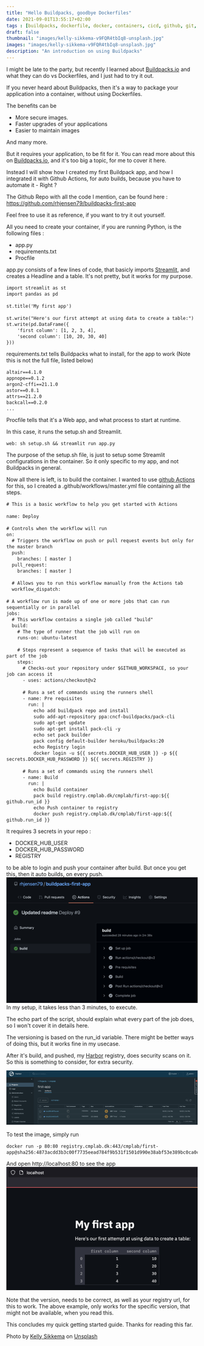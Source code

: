 ```yaml
---
title: "Hello Buildpacks, goodbye Dockerfiles"
date: 2021-09-01T13:55:17+02:00
tags : [buildpacks, dockerfile, docker, containers, cicd, github, git, github actions, Python, Streamlit]
draft: false
thumbnail: "images/kelly-sikkema-v9FQR4tbIq8-unsplash.jpg"
images: "images/kelly-sikkema-v9FQR4tbIq8-unsplash.jpg"
description: "An introduction on using Buildpacks"
---
```

I might be late to the party, but recently I learned about [Buildpacks.io](https://buildpacks.io) and what they can do vs Dockerfiles, and I just had to try it out. 

If you never heard about Buildpacks, then it's a way to package your application into a container, without using Dockerfiles.

The benefits can be 
- More secure images.
- Faster upgrades of your applications
- Easier to maintain images

And many more. 

But it requires your application, to be fit for it.
You can read more about this on [Buildpacks.io](https://buildpacks.io), and it's too big a topic, for me to cover it here.

Instead I will show how I created my first Buildpack app, and how I integrated it with Github Actions, for auto builds, because you have to automate it - Right ? 

The Github Repo with all the code I mention, can be found here : https://github.com/rhjensen79/buildpacks-first-app

Feel free to use it as reference, if you want to try it out yourself.

All you need to create your container, if you are running Python, is the following files :
- app.py
- requirements.txt
- Procfile


app.py consists of a few lines of code, that basicly imports [Streamlit](https://streamlit.io), and creates a Headline and a table.
It's not pretty, but it works for my purpose.
```
import streamlit as st
import pandas as pd

st.title('My first app')

st.write("Here's our first attempt at using data to create a table:")
st.write(pd.DataFrame({
    'first column': [1, 2, 3, 4],
    'second column': [10, 20, 30, 40]
}))
```

requirements.txt tells Buildpacks what to install, for the app to work (Note this is not the full file, listed below)
```
altair==4.1.0
appnope==0.1.2
argon2-cffi==21.1.0
astor==0.8.1
attrs==21.2.0
backcall==0.2.0
...
```

Procfile tells that it's a Web app, and what process to start at runtime. 

In this case, it runs the setup.sh and Streamlit.
```
web: sh setup.sh && streamlit run app.py
```
The purpose of the setup.sh file, is just to setup some Streamlit configurations in the container. So it only specific to my app, and not Buildpacks in general.

Now all there is left, is to build the container. 
I wanted to use [github Actions](https://github.com/features/actions) for this, so I created a .github/workflows/master.yml file containing all the steps. 
```
# This is a basic workflow to help you get started with Actions

name: Deploy

# Controls when the workflow will run
on:
  # Triggers the workflow on push or pull request events but only for the master branch
  push:
    branches: [ master ]
  pull_request:
    branches: [ master ]

  # Allows you to run this workflow manually from the Actions tab
  workflow_dispatch:

# A workflow run is made up of one or more jobs that can run sequentially or in parallel
jobs:
  # This workflow contains a single job called "build"
  build:
    # The type of runner that the job will run on
    runs-on: ubuntu-latest

    # Steps represent a sequence of tasks that will be executed as part of the job
    steps:
      # Checks-out your repository under $GITHUB_WORKSPACE, so your job can access it
      - uses: actions/checkout@v2

      # Runs a set of commands using the runners shell
      - name: Pre requisites
        run: |
          echo add buildpack repo and install
          sudo add-apt-repository ppa:cncf-buildpacks/pack-cli
          sudo apt-get update
          sudo apt-get install pack-cli -y
          echo set pack builder
          pack config default-builder heroku/buildpacks:20
          echo Registry login
          docker login -u ${{ secrets.DOCKER_HUB_USER }} -p ${{ secrets.DOCKER_HUB_PASSWORD }} ${{ secrets.REGISTRY }}

      # Runs a set of commands using the runners shell
      - name: Build
        run: |
          echo Build container
          pack build registry.cmplab.dk/cmplab/first-app:${{ github.run_id }}
          echo Push container to registry
          docker push registry.cmplab.dk/cmplab/first-app:${{ github.run_id }}
```

It requires 3 secrets in your repo :
- DOCKER_HUB_USER
- DOCKER_HUB_PASSWORD
- REGISTRY

to be able to login and push your container after build.
But once you get this, then it auto builds, on every push.
![actions](images/actions.png)
In my setup, it takes less than 3 minutes, to execute.

The echo part of the script, should explain what every part of the job does, so I won't cover it in details here. 

The versioning is based on the run_id variable. There might be better ways of doing this, but it works fine in my usecase.

After it's build, and pushed, my [Harbor](https://goharbor.io) registry, does security scans on it. So this is something to consider, for extra security.

![Harbor](images/harbor.png)

To test the image, simply run 
```
docker run -p 80:80 registry.cmplab.dk:443/cmplab/first-app@sha256:4873acdd3b3c00f7735eead784f9b531f1501d990e38abf53e389bc0ca0cf9c5
```
And open http://localhost:80 to see the app
![Harbor](images/app.png)

Note that the version, needs to be correct, as well as your registry url, for this to work. The above example, only works for the specific version, that might not be available, when you read this.

This concludes my quick getting started guide. Thanks for reading this far. 


Photo by <a href="https://unsplash.com/@kellysikkema?utm_source=unsplash&utm_medium=referral&utm_content=creditCopyText">Kelly Sikkema</a> on <a href="https://unsplash.com/s/photos/build?utm_source=unsplash&utm_medium=referral&utm_content=creditCopyText">Unsplash</a>
  